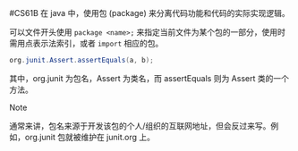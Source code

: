 #CS61B 
在 java 中，使用包 (package) 来分离代码功能和代码的实际实现逻辑。

可以文件开头使用 `package <name>;` 来指定当前文件为某个包的一部分，使用时需用点表示法索引，或者 `import` 相应的包。

```java
org.junit.Assert.assertEquals(a, b);
```
其中，org.junit 为包名，Assert 为类名，而 assertEquals 则为 Assert 类的一个方法。

> [!note] 
> 通常来讲，包名来源于开发该包的个人/组织的互联网地址，但会反过来写。例如，org.junit 包就被维护在 junit.org 上。
